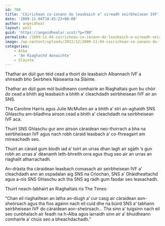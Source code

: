 ```yaml
---
id: 780
title: 'Còirichean co-ionann do leasbaich a’ sireadh seirbheisean IVF'
date: '2009-11-04T18:45:22+00:00'
author: angeidheal
layout: post
guid: 'https://angeidhealur.scot/?p=780'
permalink: /2009-11-04-coirichean-co-ionann-do-leasbaich-a-sireadh-seirbheisean-ivf/
image: /wp-content/uploads/2022/12/2009-11-04-coirichean-co-ionann-do-leasbaich-a-sireadh-seirbheisean-ivf.webp
categories:
    - Alba
    - 'An Rìoghachd Aonaichte'
    - Slàinte
---
```


Thathar an dùil gun tèid cead a thoirt do leasbaich Albannach IVF a shireadh bho Seirbheis Nàiseanta na Slàinte.

Thathar an dùil gum mòl buidheann comhairle an Riaghaltais gum bu chòir do cead a bhith aig leasbaich a bhith a’ cleachdadh seirbheisean IVF air an SNS.

Tha Caroline Harris agus Julie McMullen air a bhith a’ strì an-aghaidh SNS Ghlaschu am-bliadhna airson cead a bhith a’ cleachdadh na seirbheisean IVF aca.

Thuirt SNS Ghlaschu gur ann airson càraidean neo-thorrach a bha na seirbheisean IVF agus nach robh càraid leasbach a’ co-fhreagairt am mìneachadh seo.

Thuirt an càraid gum biodh iad a’ toirt an urras dhan lagh air sgàth ’s gun robh an urras a’ dèanamh leth-bhreith orra agus thug seo air an urras an riaghailt atharrachadh.

An-dràsta tha càraidean leasbach comasach air seirbheisean IVF a’ cleachdadh ann an ospadalan aig SNS na Crìochan, SNS a’ Ghàidhealtachd agus a-nis SNS Ghlaschu ach tha SNS ag ràdh gum faodar seo leasachadh.

Thuirt neach-labhairt an Riaghaltais ris The Times:

“Chan eil riaghailtean an latha an-diugh a’ cur casg air càraidean aon-sheòrsach agus tha fios againn nach eil cuid dhe na bùird SNS a’ tabhann seirbheisean IVF do càraidean aon-sheòrsach… Tha sinn a’ tuigsinn nach eil seo cunbhalach air feadh na h-Alba agus iarraidh sinn air a’ bhuidheann comhairle a’ chùis seo a bheachdachadh.”